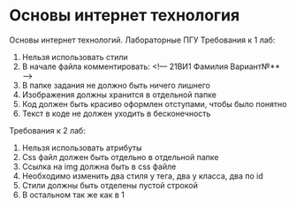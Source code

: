 # Основы интернет технология
Основы интернет технологий. Лабораторные ПГУ
Требования к 1 лаб:
1. Нельзя использовать стили
2. В начале файла комментировать:
<!— 21ВИ1 Фамилия Вариант№** —>
3. В папке задания не должно быть ничего лишнего
4. Изображения должны хранится в отдельной папке  
5. Код должен быть красиво оформлен отступами, чтобы было понятно
6. Текст в коде не должен уходить в бесконечность

Требования к 2 лаб:
1. Нельзя использовать атрибуты
2. Css файл должен быть отдельно в отдельной папке
3. Ссылка на img должна быть в сss файле
4. Необходимо изменить два стиля у тега, два у класса, два по id
5. Стили должны быть отделены пустой строкой
6. В остальном так же как в 1
